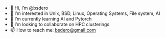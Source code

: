 - 👋 Hi, I’m @bsdero
- 👀 I’m interested in Unix, BSD, Linux, Operating Systems, File system, AI
- 🌱 I’m currently learning AI and Pytorch
- 💞️ I’m looking to collaborate on HPC clusterings
- 📫 How to reach me: bsdero@gmail.com

<!---
bsdero/bsdero is a ✨ special ✨ repository because its `README.md` (this file) appears on your GitHub profile.
You can click the Preview link to take a look at your changes.
--->
